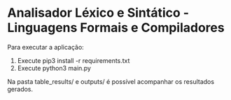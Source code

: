# Analisador Léxico  e Sintático - Linguagens Formais e Compiladores

Para executar a aplicação:
1) Execute pip3 install -r requirements.txt
2) Execute python3 main.py

Na pasta table_results/ e outputs/ é possível acompanhar os resultados gerados. 
